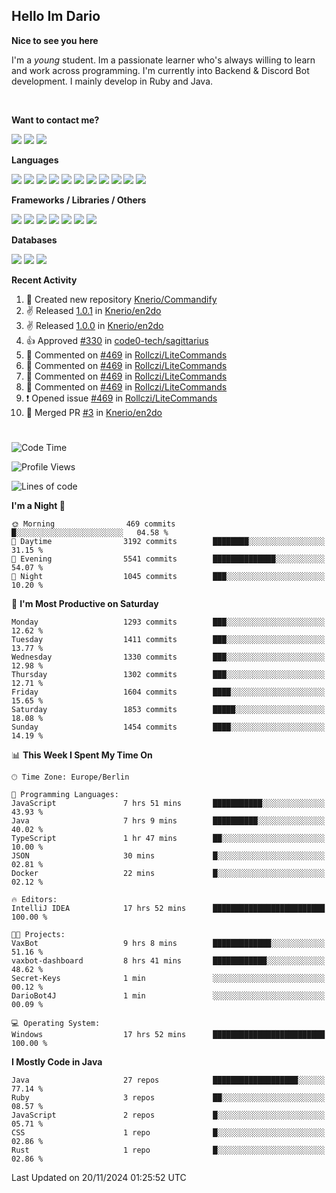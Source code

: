 <h2>Hello Im Dario</h2>

**Nice to see you here**

I'm a *young* student. Im a passionate learner who's always willing to learn and work across
programming. I'm currently into Backend & Discord Bot development. I mainly develop in Ruby and Java.

<br/>

**Want to contact me?**

<a href="https://github.com/knerio"><img src="https://img.shields.io/badge/-Github-blue?style=for-the-badge&logo=github&logoColor=white"/></a> <a href="https://discord.com/users/639416958923702292"><img src="https://img.shields.io/badge/-knerio-blue?style=for-the-badge&logo=discord&logoColor=white"/></a> <a href="https://twitch.tv/dopalos_"><img src="https://img.shields.io/badge/-twitch-blue?style=for-the-badge&logo=twitch&logoColor=white"/></a>

**Languages**

<img src="https://img.shields.io/badge/-HTML-blue?style=for-the-badge&logo=html5&logoColor=white"/> <img src="https://img.shields.io/badge/-CSS-blue?style=for-the-badge&logo=CSS3&logoColor=white"/> <img src="https://img.shields.io/badge/-Javascript-blue?style=for-the-badge&logo=javascript&logoColor=white"/> <img src="https://img.shields.io/badge/-Typescript-blue?style=for-the-badge&logo=TypeScript&logoColor=white"/> <img src="https://img.shields.io/badge/-Java-blue?style=for-the-badge&logo=java&logoColor=white"/> <img src="https://img.shields.io/badge/-Kotlin-blue?style=for-the-badge&logo=kotlin&logoColor=white"/> <img src="https://img.shields.io/badge/-SQL-blue?style=for-the-badge&logo=MYSQL&logoColor=white"/> <img src="https://img.shields.io/badge/-Markdown-blue?style=for-the-badge&logo=Markdown&logoColor=white"/> <img src="https://img.shields.io/badge/-JSON-blue?style=for-the-badge&logo=JSON&logoColor=white"/> <img src="https://img.shields.io/badge/-Git-blue?style=for-the-badge&logo=Git&logoColor=white"/> <img src="https://img.shields.io/badge/-Ruby-blue?style=for-the-badge&logo=Ruby&logoColor=white"/>
<br/>

 **Frameworks / Libraries / Others**

<img src="https://img.shields.io/badge/-Bootstrap-blue?style=for-the-badge&logo=Bootstrap&logoColor=white"/> <img src="https://img.shields.io/badge/-Node.JS-blue?style=for-the-badge&logo=node.js&logoColor=white"/> <img src="https://img.shields.io/badge/-React-blue?style=for-the-badge&logo=React&logoColor=white"/> <img src="https://img.shields.io/badge/-Express-blue?style=for-the-badge&logo=Express&logoColor=white"/> <img src="https://img.shields.io/badge/-Next.Js-blue?style=for-the-badge&logo=Next.Js&logoColor=white"/> <img src="https://img.shields.io/badge/-Ruby_On_Rails-blue?style=for-the-badge&logo=ruby-on-rails&logoColor=white"/> <img src="https://img.shields.io/badge/-JDA-blue?style=for-the-badge&logo=JDA&logoColor=white"/>

**Databases**

<img src="https://img.shields.io/badge/-MongoDB-blue?style=for-the-badge&logo=mongodb&logoColor=white"/> <img src="https://img.shields.io/badge/-MariaDB-blue?style=for-the-badge&logo=MariaDB&logoColor=white"/>
<img src="https://img.shields.io/badge/-PostgreSQL-blue?style=for-the-badge&logo=PostgreSQl&logoColor=white"/>

**Recent Activity**

<!--RECENT_ACTIVITY:start-->
1. 📔 Created new repository [Knerio/Commandify](https://github.com/Knerio/Commandify)<br>
2. ✌️ Released [1.0.1](https://github.com/Knerio/en2do/releases/tag/1.0.1) in [Knerio/en2do](https://github.com/Knerio/en2do)<br>
3. ✌️ Released [1.0.0](https://github.com/Knerio/en2do/releases/tag/1.0.0) in [Knerio/en2do](https://github.com/Knerio/en2do)<br>
4. 👍 Approved [#330](https://github.com/code0-tech/sagittarius/pull/330#pullrequestreview-2408998976) in [code0-tech/sagittarius](https://github.com/code0-tech/sagittarius)<br>
5. 💬 Commented on [#469](https://github.com/Rollczi/LiteCommands/issues/469#issuecomment-2447765891) in [Rollczi/LiteCommands](https://github.com/Rollczi/LiteCommands)<br>
6. 💬 Commented on [#469](https://github.com/Rollczi/LiteCommands/issues/469#issuecomment-2447359080) in [Rollczi/LiteCommands](https://github.com/Rollczi/LiteCommands)<br>
7. 💬 Commented on [#469](https://github.com/Rollczi/LiteCommands/issues/469#issuecomment-2447343760) in [Rollczi/LiteCommands](https://github.com/Rollczi/LiteCommands)<br>
8. 💬 Commented on [#469](https://github.com/Rollczi/LiteCommands/issues/469#issuecomment-2442606679) in [Rollczi/LiteCommands](https://github.com/Rollczi/LiteCommands)<br>
9. ❗️ Opened issue [#469](https://github.com/Rollczi/LiteCommands/issues/469) in [Rollczi/LiteCommands](https://github.com/Rollczi/LiteCommands)<br>
10. 🎉 Merged PR [#3](https://github.com/Knerio/en2do/pull/3) in [Knerio/en2do](https://github.com/Knerio/en2do)<br>
<!--RECENT_ACTIVITY:end-->
 
#

<!--START_SECTION:waka-->
![Code Time](http://img.shields.io/badge/Code%20Time-600%20hrs%2021%20mins-blue)

![Profile Views](http://img.shields.io/badge/Profile%20Views-40-blue)

![Lines of code](https://img.shields.io/badge/From%20Hello%20World%20I%27ve%20Written-522.3%20thousand%20lines%20of%20code-blue)

**I'm a Night 🦉** 

```text
🌞 Morning                469 commits         █░░░░░░░░░░░░░░░░░░░░░░░░   04.58 % 
🌆 Daytime                3192 commits        ████████░░░░░░░░░░░░░░░░░   31.15 % 
🌃 Evening                5541 commits        ██████████████░░░░░░░░░░░   54.07 % 
🌙 Night                  1045 commits        ███░░░░░░░░░░░░░░░░░░░░░░   10.20 % 
```
📅 **I'm Most Productive on Saturday** 

```text
Monday                   1293 commits        ███░░░░░░░░░░░░░░░░░░░░░░   12.62 % 
Tuesday                  1411 commits        ███░░░░░░░░░░░░░░░░░░░░░░   13.77 % 
Wednesday                1330 commits        ███░░░░░░░░░░░░░░░░░░░░░░   12.98 % 
Thursday                 1302 commits        ███░░░░░░░░░░░░░░░░░░░░░░   12.71 % 
Friday                   1604 commits        ████░░░░░░░░░░░░░░░░░░░░░   15.65 % 
Saturday                 1853 commits        █████░░░░░░░░░░░░░░░░░░░░   18.08 % 
Sunday                   1454 commits        ████░░░░░░░░░░░░░░░░░░░░░   14.19 % 
```


📊 **This Week I Spent My Time On** 

```text
🕑︎ Time Zone: Europe/Berlin

💬 Programming Languages: 
JavaScript               7 hrs 51 mins       ███████████░░░░░░░░░░░░░░   43.93 % 
Java                     7 hrs 9 mins        ██████████░░░░░░░░░░░░░░░   40.02 % 
TypeScript               1 hr 47 mins        ██░░░░░░░░░░░░░░░░░░░░░░░   10.00 % 
JSON                     30 mins             █░░░░░░░░░░░░░░░░░░░░░░░░   02.81 % 
Docker                   22 mins             █░░░░░░░░░░░░░░░░░░░░░░░░   02.12 % 

🔥 Editors: 
IntelliJ IDEA            17 hrs 52 mins      █████████████████████████   100.00 % 

🐱‍💻 Projects: 
VaxBot                   9 hrs 8 mins        █████████████░░░░░░░░░░░░   51.16 % 
vaxbot-dashboard         8 hrs 41 mins       ████████████░░░░░░░░░░░░░   48.62 % 
Secret-Keys              1 min               ░░░░░░░░░░░░░░░░░░░░░░░░░   00.12 % 
DarioBot4J               1 min               ░░░░░░░░░░░░░░░░░░░░░░░░░   00.09 % 

💻 Operating System: 
Windows                  17 hrs 52 mins      █████████████████████████   100.00 % 
```

**I Mostly Code in Java** 

```text
Java                     27 repos            ███████████████████░░░░░░   77.14 % 
Ruby                     3 repos             ██░░░░░░░░░░░░░░░░░░░░░░░   08.57 % 
JavaScript               2 repos             █░░░░░░░░░░░░░░░░░░░░░░░░   05.71 % 
CSS                      1 repo              █░░░░░░░░░░░░░░░░░░░░░░░░   02.86 % 
Rust                     1 repo              █░░░░░░░░░░░░░░░░░░░░░░░░   02.86 % 
```




 Last Updated on 20/11/2024 01:25:52 UTC
<!--END_SECTION:waka-->

